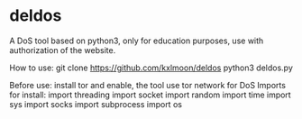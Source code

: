 # deldos
A DoS tool based on python3, only for education purposes, use with authorization of the website.


How to use: 
git clone https://github.com/kxlmoon/deldos
python3 deldos.py

Before use: install tor and enable, the tool use tor network for DoS
Imports for install:
import threading
import socket
import random
import time
import sys
import socks
import subprocess
import os

